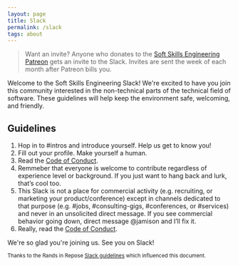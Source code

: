 ```yaml
---
layout: page
title: Slack
permalink: /slack
tags: about
---
```


> Want an invite? Anyone who donates to the [Soft Skills Engineering Patreon](https://www.patreon.com/SoftSkillsEng) gets an invite to the Slack. Invites are sent the week of each month after Patreon bills you.

Welcome to the Soft Skills Engineering Slack! We're excited to have you join this community interested in the non-technical parts of the technical field of software. These guidelines will help keep the environment safe, welcoming, and friendly.

## Guidelines
1. Hop in to #intros and introduce yourself. Help us get to know you!
2. Fill out your profile. Make yourself a human.
3. Read the [Code of Conduct](/code-of-conduct).
4. Remmeber that everyone is welcome to contribute regardless of experience level or background. If you just want to hang back and lurk, that’s cool too.
5. This Slack is not a place for commercial activity (e.g. recruiting, or marketing your product/conference) except in channels dedicated to that purpose (e.g. #jobs, #consulting-gigs, #conferences, or #services) and never in an unsolicited direct message. If you see commercial behavior going down, direct message @jamison and I’ll fix it.
6. Really, read the [Code of Conduct](/code-of-conduct).

We're so glad you're joining us. See you on Slack!

<small>Thanks to the Rands in Repose [Slack guidelines](https://randsinrepose.com/welcome-to-rands-leadership-slack/) which influenced this document.</small>

